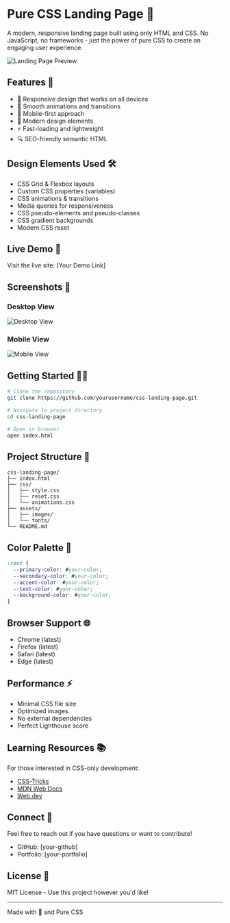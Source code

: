 # Pure CSS Landing Page 🎨

A modern, responsive landing page built using only HTML and CSS. No JavaScript, no frameworks - just the power of pure CSS to create an engaging user experience.

![Landing Page Preview](link-to-your-preview-image)

## Features 🌟

- 🎯 Responsive design that works on all devices
- 🌊 Smooth animations and transitions
- 📱 Mobile-first approach
- 🎨 Modern design elements
- ⚡ Fast-loading and lightweight
- 🔍 SEO-friendly semantic HTML

## Design Elements Used 🛠️

- CSS Grid & Flexbox layouts
- Custom CSS properties (variables)
- CSS animations & transitions
- Media queries for responsiveness
- CSS pseudo-elements and pseudo-classes
- CSS gradient backgrounds
- Modern CSS reset

## Live Demo 🚀

Visit the live site: [Your Demo Link]

## Screenshots 📸

### Desktop View
![Desktop View](link-to-desktop-screenshot)

### Mobile View
![Mobile View](link-to-mobile-screenshot)

## Getting Started 🏃‍♂️

```bash
# Clone the repository
git clone https://github.com/yourusername/css-landing-page.git

# Navigate to project directory
cd css-landing-page

# Open in browser
open index.html
```

## Project Structure 📂

```
css-landing-page/
├── index.html
├── css/
│   ├── style.css
│   ├── reset.css
│   └── animations.css
├── assets/
│   ├── images/
│   └── fonts/
└── README.md
```

## Color Palette 🎨

```css
:root {
  --primary-color: #your-color;
  --secondary-color: #your-color;
  --accent-color: #your-color;
  --text-color: #your-color;
  --background-color: #your-color;
}
```

## Browser Support 🌐

- Chrome (latest)
- Firefox (latest)
- Safari (latest)
- Edge (latest)

## Performance ⚡

- Minimal CSS file size
- Optimized images
- No external dependencies
- Perfect Lighthouse score

## Learning Resources 📚

For those interested in CSS-only development:
- [CSS-Tricks](https://css-tricks.com)
- [MDN Web Docs](https://developer.mozilla.org/en-US/docs/Web/CSS)
- [Web.dev](https://web.dev/learn/css/)

## Connect 🤝

Feel free to reach out if you have questions or want to contribute!

- GitHub: [your-github]
- Portfolio: [your-portfolio]

## License 📄

MIT License - Use this project however you'd like!

---
Made with 💝 and Pure CSS
